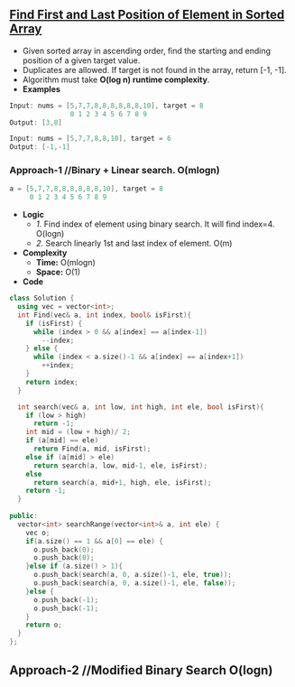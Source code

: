 ## [Find First and Last Position of Element in Sorted Array](https://leetcode.com/problems/find-first-and-last-position-of-element-in-sorted-array/)
- Given sorted array in ascending order, find the starting and ending position of a given target value.
- Duplicates are allowed. If target is not found in the array, return [-1, -1].
- Algorithm must take **O(log n) runtime complexity**.
- **Examples**
```c
Input: nums = [5,7,7,8,8,8,8,8,8,10], target = 8
               0 1 2 3 4 5 6 7 8 9
Output: [3,8]

Input: nums = [5,7,7,8,8,10], target = 6
Output: [-1,-1]
```

### Approach-1     //Binary + Linear search. O(mlogn)
```c
a = [5,7,7,8,8,8,8,8,8,10], target = 8
     0 1 2 3 4 5 6 7 8 9
```
- **Logic**
  - _1._ Find index of element using binary search. It will find index=4. O(logn)
  - _2._ Search linearly 1st and last index of element. O(m)
- **Complexity**
  - **Time:** O(mlogn)
  - **Space:** O(1)
- **Code**
```c++
class Solution {
  using vec = vector<int>;    
  int Find(vec& a, int index, bool& isFirst){
    if (isFirst) {
      while (index > 0 && a[index] == a[index-1])
        --index;
    } else {
      while (index < a.size()-1 && a[index] == a[index+1])
        ++index;
    }
    return index;
  }

  int search(vec& a, int low, int high, int ele, bool isFirst){
    if (low > high)
      return -1;
    int mid = (low + high)/ 2;
    if (a[mid] == ele)
      return Find(a, mid, isFirst);
    else if (a[mid] > ele)
      return search(a, low, mid-1, ele, isFirst);
    else
      return search(a, mid+1, high, ele, isFirst);
    return -1;
  }    
  
public:
  vector<int> searchRange(vector<int>& a, int ele) {
    vec o;
    if(a.size() == 1 && a[0] == ele) {
      o.push_back(0);
      o.push_back(0);
    }else if (a.size() > 1){
      o.push_back(search(a, 0, a.size()-1, ele, true));
      o.push_back(search(a, 0, a.size()-1, ele, false));
    }else {
      o.push_back(-1);
      o.push_back(-1);
    }
    return o;        
  }
};
```

## Approach-2     //Modified Binary Search  O(logn)
